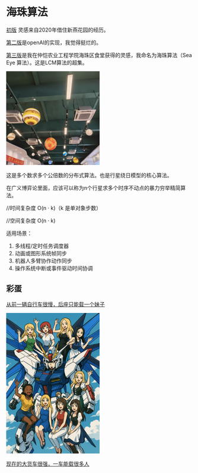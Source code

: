 # 海珠算法

[初版](v1) 灵感来自2020年借住新燕花园的经历。

[第二版](v2)是openAI的实现，我觉得挺烂的。

[第三版](v3)是我在仲恺农业工程学院海珠区食堂获得的灵感，我命名为海珠算法（Sea Eye 算法）。这是LCM算法的超集。

<img src="/docs/zhku.jpeg" alt="zhku" style="width:50%;" />

这是多个数求多个公倍数的分布式算法。也是行星绕日模型的核心算法。

在广义博弈论里面，应该可以称为n个行星求多个时序不动点的暴力穷举精简算法。

//时间复杂度 O(n · k)（k 是单对象步数）

//空间复杂度 O(n · k)

适用场景：

1. 多线程/定时任务调度器
1. 动画或图形系统帧同步
1. 机器人多臂协作动作同步
1. 操作系统中断或事件驱动时间协调

## 彩蛋

[从前一辆自行车很慢，后座只能载一个妹子](v3/sea_eye.go#L16)

<a href="https://www.youtube.com/watch?v=ACVJRLrXLwc&ab_channel=%E8%98%8B%E8%98%8B%E6%BE%8E%E6%BE%8EPINPINPONPON" target="_blank">
  <img src="/docs/sea_eye.png" alt="年轻又好看" style="max-width:700px;max-height:700px;width:50%; ">
</a>

[现在的大货车很强，一车能载很多人](v3/sea_eye.go#L31)
